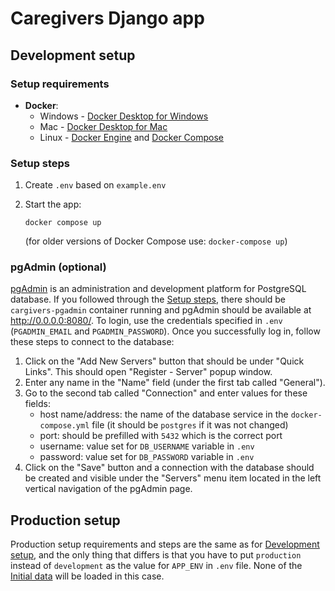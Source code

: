 # Caregivers Django app

## Development setup

### Setup requirements

- **Docker**:
    - Windows - [Docker Desktop for Windows](https://docs.docker.com/docker-for-windows/install/)
    - Mac - [Docker Desktop for Mac](https://docs.docker.com/docker-for-mac/install/)
    - Linux - [Docker Engine](https://docs.docker.com/engine/install/#server)
      and [Docker Compose](https://docs.docker.com/compose/install/)

### Setup steps

1. Create `.env` based on `example.env`
2. Start the app:

   `docker compose up`

   (for older versions of Docker Compose use: `docker-compose up`)

### pgAdmin (optional)

[pgAdmin](https://www.pgadmin.org/) is an administration and development platform for PostgreSQL
database. If you followed through the [Setup steps](#setup-steps), there should be
`cargivers-pgadmin` container running and pgAdmin should be available at http://0.0.0.0:8080/.
To login, use the credentials specified in `.env` (`PGADMIN_EMAIL` and `PGADMIN_PASSWORD`). Once
you successfully log in, follow these steps to connect to the database:

1. Click on the "Add New Servers" button that should be under "Quick Links". This should open
   "Register - Server" popup window.
2. Enter any name in the "Name" field (under the first tab called "General").
3. Go to the second tab called "Connection" and enter values for these fields:
    - host name/address: the name of the database service in the `docker-compose.yml` file (it
      should be `postgres` if it was not changed)
    - port: should be prefilled with `5432` which is the correct port
    - username: value set for `DB_USERNAME` variable in `.env`
    - password: value set for `DB_PASSWORD` variable in `.env`
4. Click on the "Save" button and a connection with the database should be created and visible
   under the "Servers" menu item located in the left vertical navigation of the pgAdmin page.

## Production setup

Production setup requirements and steps are the same as for [Development setup](#development-setup),
and the only thing that differs is that you have to put `production` instead of `development` as the
value for `APP_ENV` in `.env` file. None of the [Initial data](#initial-data) will be loaded
in this case.

